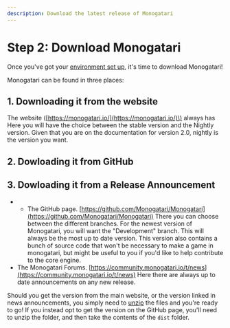 ```yaml
---
description: Download the latest release of Monogatari
---
```


# Step 2: Download Monogatari

Once you've got your [environment set up](step-1-setup-your-environment.md), it's time to download Monogatari!

Monogatari can be found in three places:

## 1. Downloading it from the website

The website \([https://monogatari.io/](https://monogatari.io/)\) always has Here you will have the choice between the stable version and the Nightly version. Given that you are on the documentation for version 2.0, nightly is the version you want.

## 2. Dowloading it from GitHub

## 3. Dowloading it from a Release Announcement

* * The GitHub page. [https://github.com/Monogatari/Monogatari](https://github.com/Monogatari/Monogatari) There you can choose between the different branches. For the newest version of Monogatari, you will want the "Development" branch. This will always be the most up to date version. This version also contains a bunch of source code that won't be necessary to make a game in monogatari, but might be useful to you if you'd like to help contribute to the core engine.
* The Monogatari Forums. [https://community.monogatari.io/t/news](https://community.monogatari.io/t/news) Here there are always up to date announcements on any new release. 

Should you get the version from the main website, or the version linked in news announcements, you simply need to [unzip](https://www.7-zip.org/) the files and you're ready to go! If you instead opt to get the version on the GitHub page, you'll need to unzip the folder, and then take the contents of the `dist` folder.

